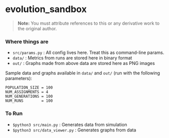 # evolution_sandbox

> **Note:** You must attribute references to this or any derivative work to the original author.

### Where things are

+ `src/params.py` : All config lives here. Treat this as command-line params.
+ `data/`         : Metrics from runs are stored here in binary format
+ `out/`          : Graphs made from above data are stored here as PNG images

Sample data and graphs available in `data/` and `out/` (run with the following parameters):
```
POPULATION_SIZE = 100
NUM_ASSIGNMENTS = 4
NUM_GENERATIONS = 100
NUM_RUNS        = 100
```

### To Run

+ `$python3 src/main.py`        : Generates data from simulation
+ `$python3 src/data_viewer.py` : Generates graphs from data
